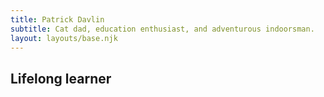```yaml
---
title: Patrick Davlin
subtitle: Cat dad, education enthusiast, and adventurous indoorsman.
layout: layouts/base.njk
---
```


## Lifelong learner



